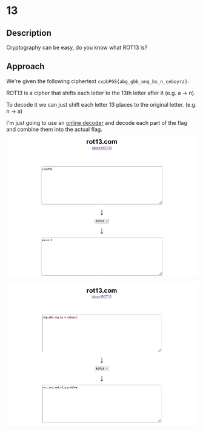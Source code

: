 # 13

## Description

Cryptography can be easy, do you know what ROT13 is?

## Approach

We're given the following ciphertext `cvpbPGS{abg_gbb_onq_bs_n_ceboyrz}`.

ROT13 is a cipher that shifts each letter to the 13th letter after it (e.g. a -> n).

To decode it we can just shift each letter 13 places to the original letter. (e.g. n -> a)

I'm just going to use an [online decoder](https://rot13.com) and decode each part of the flag and combine them into the actual flag.

![First part](images/first_part.png)

![Second Part](images/second_part.png)
